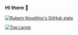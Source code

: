 ### Hi there 👋

[![Rubem Novellino's GitHub stats](https://github-readme-stats.vercel.app/api?username=rubemmnfg&count_private=true&show_icons=true&theme=dark)](https://github.com/rubemmnf/github-readme-stats)

[![Top Langs](https://github-readme-stats.vercel.app/api/top-langs/?username=rubemmnfg&layout=compact&theme=dark)](https://github.com/rubemmnf/github-readme-stats)

<!--
**rubemmnf/rubemmnf** is a ✨ _special_ ✨ repository because its `README.md` (this file) appears on your GitHub profile.

Here are some ideas to get you started:

- 🔭 I’m currently working on ...
- 🌱 I’m currently learning ...
- 👯 I’m looking to collaborate on ...
- 🤔 I’m looking for help with ...
- 💬 Ask me about ...
- 📫 How to reach me: ...
- 😄 Pronouns: ...
- ⚡ Fun fact: ...
-->
